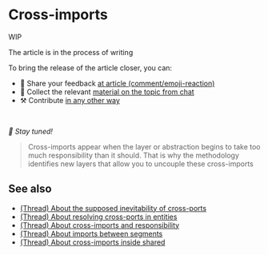 # Cross-imports

WIP

The article is in the process of writing

To bring the release of the article closer, you can:

* 📢 Share your feedback [at article (comment/emoji-reaction)](https://github.com/feature-sliced/documentation/issues/220)
* 💬 Collect the relevant [material on the topic from chat](https://t.me/feature_sliced)
* ⚒️ Contribute [in any other way](https://github.com/feature-sliced/documentation/blob/master/CONTRIBUTING.md)

<br />

*🍰 Stay tuned!*

> Cross-imports appear when the layer or abstraction begins to take too much responsibility than it should. That is why the methodology identifies new layers that allow you to uncouple these cross-imports

## See also[​](#see-also "Direct link to heading")

* [(Thread) About the supposed inevitability of cross-ports](https://t.me/feature_sliced/4515)
* [(Thread) About resolving cross-ports in entities](https://t.me/feature_sliced/3678)
* [(Thread) About cross-imports and responsibility](https://t.me/feature_sliced/3287)
* [(Thread) About imports between segments](https://t.me/feature_sliced/4021)
* [(Thread) About cross-imports inside shared](https://t.me/feature_sliced/3618)
